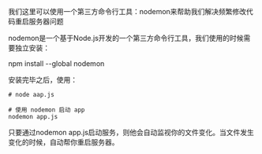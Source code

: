 我们这里可以使用一个第三方命令行工具：nodemon来帮助我们解决频繁修改代码重启服务器问题

nodemon是一个基于Node.js开发的一个第三方命令行工具，我们使用的时候需要独立安装：

npm install --global nodemon

安装完毕之后，使用：

```
# node aap.js

# 使用 nodemon 启动 app
nodemon app.js
```

只要通过nodemon app.js启动服务，则他会自动监视你的文件变化。当文件发生变化的时候，自动帮你重启服务器。
